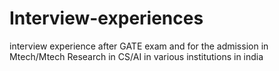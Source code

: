 # Interview-experiences
interview experience after GATE exam and for the admission in Mtech/Mtech Research in CS/AI in various institutions in india
